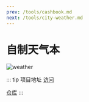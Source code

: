 ```yaml
---
prev: /tools/cashbook.md
next: /tools/city-weather.md
---
```

# 自制天气本

![weather](/images/weather2.gif)

::: tip 项目地址
[访问](https://dearhuan.github.io/swiper-fund/#/weather)

[仓库](https://github.com/Dearhuan/swiper-fund)
:::
